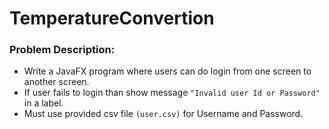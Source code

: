 # TemperatureConvertion

### Problem Description:

* Write a JavaFX program where users can do login from one screen to another screen.
* If user fails to login than show message `"Invalid user Id or Password"` in a label. 
* Must use provided csv file `(user.csv)` for Username and Password.
